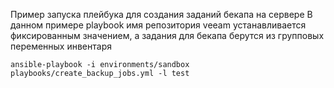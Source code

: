 Пример запуска плейбука для создания заданий бекапа на сервере
В данном примере playbook имя репозитория veeam устанавливается фиксированным значением, а задания для бекапа берутся из групповых переменных инвентаря
```
ansible-playbook -i environments/sandbox playbooks/create_backup_jobs.yml -l test
```
